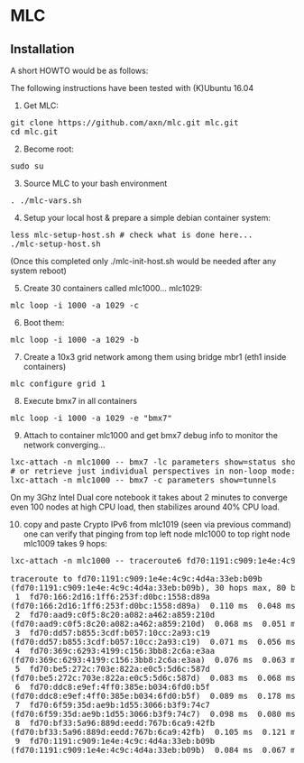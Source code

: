 # MLC

## Installation ##

A short HOWTO would be as follows:

The following instructions have been tested with (K)Ubuntu 16.04


1. Get MLC:
<pre>
git clone https://github.com/axn/mlc.git mlc.git
cd mlc.git
</pre>

2. Become root:
<pre>
sudo su
</pre>

3. Source MLC to your bash environment
<pre>
. ./mlc-vars.sh
</pre>

4. Setup your local host & prepare a simple debian container system:
<pre>
less mlc-setup-host.sh # check what is done here...
./mlc-setup-host.sh
</pre>
(Once this completed only ./mlc-init-host.sh would be needed after any system reboot)

5. Create 30 containers called mlc1000... mlc1029:
<pre>
mlc_loop -i 1000 -a 1029 -c
</pre>

6. Boot them:
<pre>
mlc_loop -i 1000 -a 1029 -b
</pre>

7. Create a 10x3 grid network among them using bridge mbr1 (eth1 inside containers)
<pre>
mlc_configure_grid 1
</pre>

8. Execute bmx7 in all containers
<pre>
mlc_loop -i 1000 -a 1029 -e "bmx7"
</pre>

9. Attach to container mlc1000 and get bmx7 debug info to monitor the network converging...
<pre>
lxc-attach -n mlc1000 -- bmx7 -lc parameters show=status show=interfaces show=links show=originators
# or retrieve just individual perspectives in non-loop mode:
lxc-attach -n mlc1000 -- bmx7 -c parameters show=tunnels
</pre>
On my 3Ghz Intel Dual core notebook it takes about 2 minutes to converge
even 100 nodes at high CPU load, then stabilizes around 40% CPU load.

10. copy and paste Crypto IPv6 from mlc1019 (seen via previous command) one can
verify that pinging from top left node mlc1000 to top right node mlc1009
takes 9 hops:

<pre>
lxc-attach -n mlc1000 -- traceroute6 fd70:1191:c909:1e4e:4c9c:4d4a:33eb:b09b

traceroute to fd70:1191:c909:1e4e:4c9c:4d4a:33eb:b09b
(fd70:1191:c909:1e4e:4c9c:4d4a:33eb:b09b), 30 hops max, 80 byte packets
 1  fd70:166:2d16:1ff6:253f:d0bc:1558:d89a
(fd70:166:2d16:1ff6:253f:d0bc:1558:d89a)  0.110 ms  0.048 ms  0.046 ms
 2  fd70:aad9:c0f5:8c20:a082:a462:a859:210d
(fd70:aad9:c0f5:8c20:a082:a462:a859:210d)  0.068 ms  0.051 ms  0.051 ms
 3  fd70:dd57:b855:3cdf:b057:10cc:2a93:c19
(fd70:dd57:b855:3cdf:b057:10cc:2a93:c19)  0.071 ms  0.056 ms  0.057 ms
 4  fd70:369c:6293:4199:c156:3bb8:2c6a:e3aa
(fd70:369c:6293:4199:c156:3bb8:2c6a:e3aa)  0.076 ms  0.063 ms  0.062 ms
 5  fd70:be5:272c:703e:822a:e0c5:5d6c:587d
(fd70:be5:272c:703e:822a:e0c5:5d6c:587d)  0.083 ms  0.068 ms  0.067 ms
 6  fd70:ddc8:e9ef:4ff0:385e:b034:6fd0:b5f
(fd70:ddc8:e9ef:4ff0:385e:b034:6fd0:b5f)  0.089 ms  0.178 ms  0.081 ms
 7  fd70:6f59:35d:ae9b:1d55:3066:b3f9:74c7
(fd70:6f59:35d:ae9b:1d55:3066:b3f9:74c7)  0.098 ms  0.080 ms  0.080 ms
 8  fd70:bf33:5a96:889d:eedd:767b:6ca9:42fb
(fd70:bf33:5a96:889d:eedd:767b:6ca9:42fb)  0.105 ms  0.121 ms  0.136 ms
 9  fd70:1191:c909:1e4e:4c9c:4d4a:33eb:b09b
(fd70:1191:c909:1e4e:4c9c:4d4a:33eb:b09b)  0.084 ms  0.067 ms  0.060 ms
</pre>

